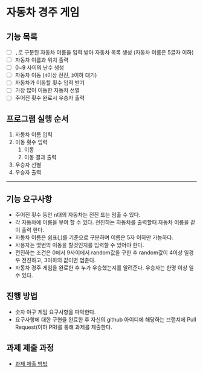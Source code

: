 # 자동차 경주 게임

## 기능 목록

-[ ] `,`로 구분된 자동차 이름을 입력 받아 자동차 목록 생성 (자동차 이름은 5글자 이하)
-[ ] 자동차 이름과 위치 출력
-[ ] 0~9 사이의 난수 생성
-[ ] 자동차 이동 (`4`이상 전진, `3`이하 대기)
-[ ] 자동차가 이동할 횟수 입력 받기
-[ ] 가장 많이 이동한 자동차 선별
-[ ] 주어진 횟수 완료시 우승자 출력

## 프로그램 실행 순서

1. 자동차 이름 입력
2. 이동 횟수 입력
   1. 이동
   2. 이동 결과 출력
5. 우승자 선별
6. 우승자 출력

---

## 기능 요구사항

- 주어진 횟수 동안 n대의 자동차는 전진 또는 멈출 수 있다.
- 각 자동차에 이름을 부여 할 수 있다. 전진하는 자동차를 출력할때 자동차 이름을 같이 출력 한다.
- 자동차 이름은 쉼표(,)를 기준으로 구분하며 이름은 5자 이하만 가능하다.
- 사용자는 몇번의 이동을 할것인지를 입력할 수 있어야 한다.
- 전진하는 조건은 0에서 9사이에서 random값을 구한 후 random값이 4이상 일경우 전진하고, 3이하의 값이면 멈춘다.
- 자동차 경주 게임을 완료한 후 누가 우승했는지를 알려준다. 우승자는 한명 이상 일수 있다.

## 진행 방법
* 숫자 야구 게임 요구사항을 파악한다.
* 요구사항에 대한 구현을 완료한 후 자신의 github 아이디에 해당하는 브랜치에 Pull Request(이하 PR)를 통해 과제를 제출한다.

## 과제 제출 과정
* [과제 제출 방법](https://github.com/next-step/nextstep-docs/tree/master/precourse)